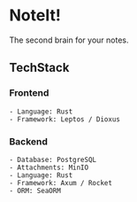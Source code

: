 # NoteIt!
The second brain for your notes.

## TechStack
### Frontend
    - Language: Rust
    - Framework: Leptos / Dioxus
### Backend
    - Database: PostgreSQL
    - Attachments: MinIO
    - Language: Rust
    - Framework: Axum / Rocket
    - ORM: SeaORM 